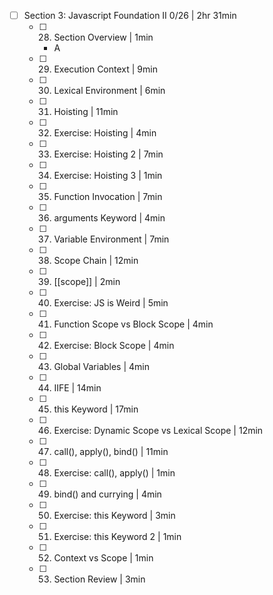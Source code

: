 - [ ] Section 3: Javascript Foundation II 0/26 | 2hr 31min
	- [ ] 028. Section Overview | 1min
	  - A
	- [ ] 029. Execution Context | 9min
	- [ ] 030. Lexical Environment | 6min
	- [ ] 031. Hoisting | 11min
	- [ ] 032. Exercise: Hoisting | 4min
	- [ ] 033. Exercise: Hoisting 2 | 7min
	- [ ] 034. Exercise: Hoisting 3 | 1min
	- [ ] 035. Function Invocation | 7min
	- [ ] 036. arguments Keyword | 4min
	- [ ] 037. Variable Environment | 7min
	- [ ] 038. Scope Chain | 12min
	- [ ] 039. [[scope]] | 2min
	- [ ] 040. Exercise: JS is Weird | 5min
	- [ ] 041. Function Scope vs Block Scope | 4min
	- [ ] 042. Exercise: Block Scope | 4min
	- [ ] 043. Global Variables | 4min
	- [ ] 044. IIFE | 14min
	- [ ] 045. this Keyword | 17min
	- [ ] 046. Exercise: Dynamic Scope vs Lexical Scope | 12min
	- [ ] 047. call(), apply(), bind() | 11min
	- [ ] 048. Exercise: call(), apply() | 1min
	- [ ] 049. bind() and currying | 4min
	- [ ] 050. Exercise: this Keyword | 3min
	- [ ] 051. Exercise: this Keyword 2 | 1min
	- [ ] 052. Context vs Scope | 1min
	- [ ] 053. Section Review | 3min
